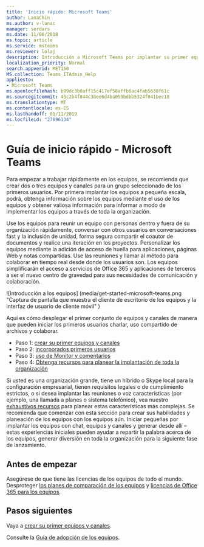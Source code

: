 ```yaml
---
title: 'Inicio rápido: Microsoft Teams'
author: LanaChin
ms.author: v-lanac
manager: serdars
ms.date: 11/06/2018
ms.topic: article
ms.service: msteams
ms.reviewer: lolaj
description: Introducción a Microsoft Teams por implantar su primer equipos y canales de modo que se puede generar su experiencia con los equipos antes de implementar ampliamente en toda la organización.
localization_priority: Normal
search.appverid: MET150
MS.collection: Teams_ITAdmin_Help
appliesto:
- Microsoft Teams
ms.openlocfilehash: b99dc3b0aff15c417ef58affb6ac4fab5638f61c
ms.sourcegitcommit: 43c2b4f844c38ee6d4ba059bdbb5324f041bec18
ms.translationtype: MT
ms.contentlocale: es-ES
ms.lasthandoff: 01/11/2019
ms.locfileid: "27896134"
---
```

# <a name="quick-start---microsoft-teams"></a>Guía de inicio rápido - Microsoft Teams

Para empezar a trabajar rápidamente en los equipos, se recomienda que crear dos o tres equipos y canales para un grupo seleccionado de los primeros usuarios. Por primera implantar los equipos a pequeña escala, podrá, obtenga información sobre los equipos mediante el uso de los equipos y obtener valiosa información para informar a modo de implementar los equipos a través de toda la organización. 

Use los equipos para reunir un equipo con personas dentro y fuera de su organización rápidamente, conversar con otros usuarios en conversaciones fast y la inclusión de unidad, forma segura compartir el coautor de documentos y realice una iteración en los proyectos. Personalizar los equipos mediante la adición de acceso de huella para aplicaciones, páginas Web y notas compartidas. Use las reuniones y llamar al método para colaborar en tiempo real desde donde los usuarios son. Los equipos simplificarán el acceso a servicios de Office 365 y aplicaciones de terceros a ser el nuevo centro de gravedad para sus necesidades de comunicación y colaboración. 

![Introducción a los equipos] (media/get-started-microsoft-teams.png "Captura de pantalla que muestra el cliente de escritorio de los equipos y la interfaz de usuario de cliente móvil" ) 

Aquí es cómo desplegar el primer conjunto de equipos y canales de manera que pueden iniciar los primeros usuarios charlar, uso compartido de archivos y colaborar.

- Paso 1: [crear su primer equipos y canales](get-started-with-teams-create-your-first-teams-and-channels.md)
- Paso 2: [incorporados primeros usuarios](get-started-with-teams-onboard-early-adopters.md)
- Paso 3: [uso de Monitor y comentarios](get-started-with-teams-monitor-usage-and-feedback.md)
- Paso 4: [Obtenga recursos para planear la implantación de toda la organización](get-started-with-teams-resources-for-org-wide-rollout.md)

Si usted es una organización grande, tiene un híbrido o Skype local para la configuración empresarial, tienen requisitos legales o de cumplimiento estrictos, o si desea implantar las reuniones o voz características (por ejemplo, una llamada a planes o sistema telefónico), vea nuestro [exhaustivos recursos](https://docs.microsoft.com/MicrosoftTeams/Microsoft-Teams) para planear estas características más complejas. Se recomienda que comenzar con esta sección para crear sus habilidades y planeación de los equipos con los equipos aún. Iniciar pequeñas por implantar los equipos con chat, equipos y canales y generar desde allí &ndash; estas experiencias iniciales pueden ayudar a repartir la palabra acerca de los equipos, generar diversión en toda la organización para la siguiente fase de lanzamiento. 

## <a name="before-you-get-started"></a>Antes de empezar

Asegúrese de que tiene las licencias de los equipos de todo el mundo. Desproteger [los planes de comparación de los equipos](https://products.office.com/microsoft-teams/free) y [licencias de Office 365 para los equipos](office-365-licensing.md). 

## <a name="next-steps"></a>Pasos siguientes
Vaya a [crear su primer equipos y canales](get-started-with-teams-create-your-first-teams-and-channels.md).

Consulte la [Guía de adopción de los equipos](https://aka.ms/teamstoolkit).